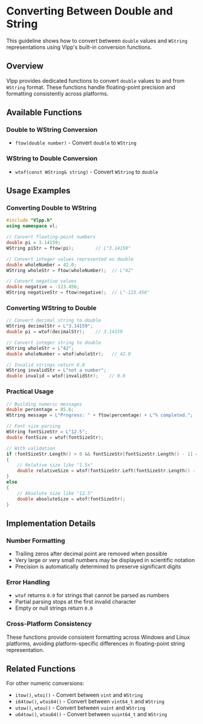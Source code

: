 # Converting Between Double and String

This guideline shows how to convert between `double` values and `WString` representations using Vlpp's built-in conversion functions.

## Overview

Vlpp provides dedicated functions to convert `double` values to and from `WString` format. These functions handle floating-point precision and formatting consistently across platforms.

## Available Functions

### Double to WString Conversion

- `ftow(double number)` - Convert `double` to `WString`

### WString to Double Conversion

- `wtof(const WString& string)` - Convert `WString` to `double`

## Usage Examples

### Converting Double to WString

```cpp
#include "Vlpp.h"
using namespace vl;

// Convert floating-point numbers
double pi = 3.14159;
WString piStr = ftow(pi);        // L"3.14159"

// Convert integer values represented as double
double wholeNumber = 42.0;
WString wholeStr = ftow(wholeNumber);  // L"42"

// Convert negative values
double negative = -123.456;
WString negativeStr = ftow(negative);  // L"-123.456"
```

### Converting WString to Double

```cpp
// Convert decimal string to double
WString decimalStr = L"3.14159";
double pi = wtof(decimalStr);    // 3.14159

// Convert integer string to double
WString wholeStr = L"42";
double wholeNumber = wtof(wholeStr);   // 42.0

// Invalid strings return 0.0
WString invalidStr = L"not a number";
double invalid = wtof(invalidStr);    // 0.0
```

### Practical Usage

```cpp
// Building numeric messages
double percentage = 85.6;
WString message = L"Progress: " + ftow(percentage) + L"% completed.";

// Font size parsing
WString fontSizeStr = L"12.5";
double fontSize = wtof(fontSizeStr);

// With validation
if (fontSizeStr.Length() > 0 && fontSizeStr[fontSizeStr.Length() - 1] == L'x')
{
    // Relative size like "1.5x"
    double relativeSize = wtof(fontSizeStr.Left(fontSizeStr.Length() - 1));
}
else
{
    // Absolute size like "12.5"
    double absoluteSize = wtof(fontSizeStr);
}
```

## Implementation Details

### Number Formatting

- Trailing zeros after decimal point are removed when possible
- Very large or very small numbers may be displayed in scientific notation
- Precision is automatically determined to preserve significant digits

### Error Handling

- `wtof` returns `0.0` for strings that cannot be parsed as numbers
- Partial parsing stops at the first invalid character
- Empty or null strings return `0.0`

### Cross-Platform Consistency

These functions provide consistent formatting across Windows and Linux platforms, avoiding platform-specific differences in floating-point string representation.

## Related Functions

For other numeric conversions:

- `itow()`, `wtoi()` - Convert between `vint` and `WString`
- `i64tow()`, `wtoi64()` - Convert between `vint64_t` and `WString`
- `utow()`, `wtou()` - Convert between `vuint` and `WString`
- `u64tow()`, `wtou64()` - Convert between `vuint64_t` and `WString`